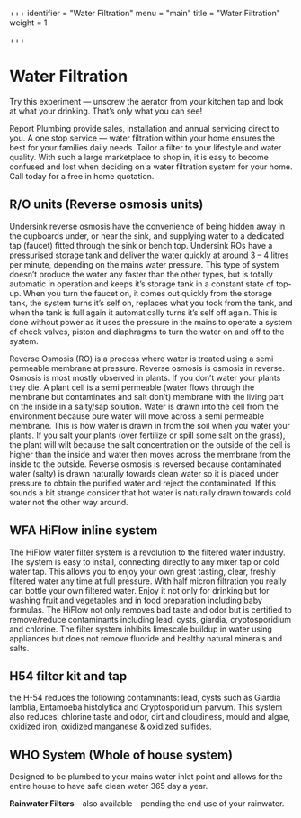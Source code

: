 +++
identifier = "Water Filtration"
menu = "main"
title = "Water Filtration"
weight = 1

+++

# Water Filtration

Try this experiment — unscrew the aerator from your kitchen tap and look at what your drinking. That’s only what you can see!

Report Plumbing provide sales, installation and annual servicing direct to you. A one stop service — water filtration within your home ensures the best for your families daily needs. Tailor a filter to your lifestyle and water quality. With such a large marketplace to shop in, it is easy to become confused and lost when deciding on a water filtration system for your home. Call today for a free in home quotation.

## R/O units (Reverse osmosis units)

Undersink reverse osmosis have the convenience of being hidden away in the cupboards under, or near the sink, and supplying water to a dedicated tap (faucet) fitted through the sink or bench top. Undersink ROs have a pressurised storage tank and deliver the water quickly at around 3 – 4 litres per minute, depending on the mains water pressure. This type of system doesn’t produce the water any faster than the other types, but is totally automatic in operation and keeps it’s storage tank in a constant state of top-up. When you turn the faucet on, it comes out quickly from the storage tank, the system turns it’s self on, replaces what you took from the tank, and when the tank is full again it automatically turns it’s self off again. This is done without power as it uses the pressure in the mains to operate a system of check valves, piston and diaphragms to turn the water on and off to the system.

Reverse Osmosis (RO) is a process where water is treated using a semi permeable membrane at pressure. Reverse osmosis is osmosis in reverse. Osmosis is most mostly observed in plants. If you don’t water your plants they die. A plant cell is a semi permeable (water flows through the membrane but contaminates and salt don’t) membrane with the living part on the inside in a salty/sap solution. Water is drawn into the cell from the environment because pure water will move across a semi permeable membrane. This is how water is drawn in from the soil when you water your plants. If you salt your plants (over fertilize or spill some salt on the grass), the plant will wilt because the salt concentration on the outside of the cell is higher than the inside and water then moves across the membrane from the inside to the outside. Reverse osmosis is reversed because contaminated water (salty) is drawn naturally towards clean water so it is placed under pressure to obtain the purified water and reject the contaminated. If this sounds a bit strange consider that hot water is naturally drawn towards cold water not the other way around.

## WFA HiFlow inline system

The HiFlow water filter system is a revolution to the filtered water industry. The system is easy to install, connecting directly to any mixer tap or cold water tap. This allows you to enjoy your own great tasting, clear, freshly filtered water any time at full pressure. With half micron filtration you really can bottle your own filtered water. Enjoy it not only for drinking but for washing fruit and vegetables and in food preparation including baby formulas. The HiFlow not only removes bad taste and odor but is certified to remove/reduce contaminants including lead, cysts, giardia, cryptosporidium and chlorine. The filter system inhibits limescale buildup in water using appliances but does not remove fluoride and healthy natural minerals and salts.

## H54 filter kit and tap

the H-54 reduces the following contaminants: lead, cysts such as Giardia lamblia, Entamoeba histolytica and Cryptosporidium parvum. This system also reduces: chlorine taste and odor, dirt and cloudiness, mould and algae, oxidized iron, oxidized manganese & oxidized sulfides.

## WHO System (Whole of house system)

Designed to be plumbed to your mains water inlet point and allows for the entire house to have safe clean water 365 day a year.

**Rainwater Filters** – also available – pending the end use of your rainwater.
